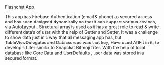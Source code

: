 Flashchat App

This app has Firebase Authentication (email & phone) as secured access and
has been designed dynamically so that it can support various devices, via AutoLayout ,
Structural array is used as it has a great role to read & write different data’s of user with the help of Getter and Setter,
It was a challenge to show data just in a way that all messaging app has, but TableViewDelegates and Datasources was that key,
Have used ARKit in it, to develop a filter similar to Snapchat Bitmoji filter.
With the help of local database like Core Data and UserDefaults , user data was stored in a secured format.
